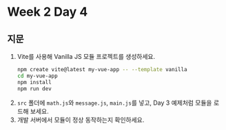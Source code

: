 # Week 2 Day 4

## 지문

1. Vite를 사용해 Vanilla JS 모듈 프로젝트를 생성하세요.  
   ```bash
   npm create vite@latest my-vue-app -- --template vanilla
   cd my-vue-app
   npm install
   npm run dev
   ```  
2. `src` 폴더에 `math.js`와 `message.js`, `main.js`를 넣고, Day 3 예제처럼 모듈을 로드해 보세요.  
3. 개발 서버에서 모듈이 정상 동작하는지 확인하세요.
